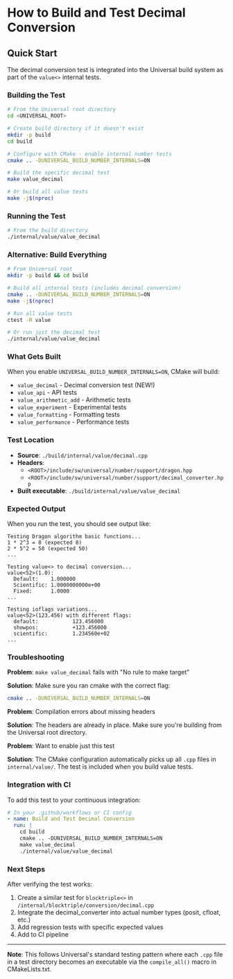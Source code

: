 # How to Build and Test Decimal Conversion

## Quick Start

The decimal conversion test is integrated into the Universal build system as part of the `value<>` internal tests.

### Building the Test

```bash
# From the Universal root directory
cd <UNIVERSAL_ROOT>

# Create build directory if it doesn't exist
mkdir -p build
cd build

# Configure with CMake - enable internal number tests
cmake .. -DUNIVERSAL_BUILD_NUMBER_INTERNALS=ON

# Build the specific decimal test
make value_decimal

# Or build all value tests
make -j$(nproc)
```

### Running the Test

```bash
# From the build directory
./internal/value/value_decimal
```

### Alternative: Build Everything

```bash
# From Universal root
mkdir -p build && cd build

# Build all internal tests (includes decimal conversion)
cmake .. -DUNIVERSAL_BUILD_NUMBER_INTERNALS=ON
make -j$(nproc)

# Run all value tests
ctest -R value

# Or run just the decimal test
./internal/value/value_decimal
```

### What Gets Built

When you enable `UNIVERSAL_BUILD_NUMBER_INTERNALS=ON`, CMake will build:
- `value_decimal` - Decimal conversion test (NEW!)
- `value_api` - API tests
- `value_arithmetic_add` - Arithmetic tests
- `value_experiment` - Experimental tests
- `value_formatting` - Formatting tests
- `value_performance` - Performance tests

### Test Location

- **Source**: `./build/internal/value/decimal.cpp`
- **Headers**:
  - `<ROOT>/include/sw/universal/number/support/dragon.hpp`
  - `<ROOT>/include/sw/universal/number/support/decimal_converter.hpp`
- **Built executable**: `./build/internal/value/value_decimal`

### Expected Output

When you run the test, you should see output like:

```
Testing Dragon algorithm basic functions...
1 * 2^3 = 8 (expected 8)
2 * 5^2 = 50 (expected 50)
...

Testing value<> to decimal conversion...
value<52>(1.0):
  Default:    1.000000
  Scientific: 1.0000000000e+00
  Fixed:      1.0000
...

Testing ioflags variations...
value<52>(123.456) with different flags:
  default:           123.456000
  showpos:           +123.456000
  scientific:        1.234560e+02
...
```

### Troubleshooting

**Problem**: `make value_decimal` fails with "No rule to make target"

**Solution**: Make sure you ran cmake with the correct flag:
```bash
cmake .. -DUNIVERSAL_BUILD_NUMBER_INTERNALS=ON
```

**Problem**: Compilation errors about missing headers

**Solution**: The headers are already in place. Make sure you're building from the Universal root directory.

**Problem**: Want to enable just this test

**Solution**: The CMake configuration automatically picks up all `.cpp` files in `internal/value/`. The test is included when you build value tests.

### Integration with CI

To add this test to your continuous integration:

```yaml
# In your .github/workflows or CI config
- name: Build and Test Decimal Conversion
  run: |
    cd build
    cmake .. -DUNIVERSAL_BUILD_NUMBER_INTERNALS=ON
    make value_decimal
    ./internal/value/value_decimal
```

### Next Steps

After verifying the test works:

1. Create a similar test for `blocktriple<>` in `/internal/blocktriple/conversion/decimal.cpp`
2. Integrate the decimal_converter into actual number types (posit, cfloat, etc.)
3. Add regression tests with specific expected values
4. Add to CI pipeline

---

**Note**: This follows Universal's standard testing pattern where each `.cpp` file in a test directory becomes an executable via the `compile_all()` macro in CMakeLists.txt.
